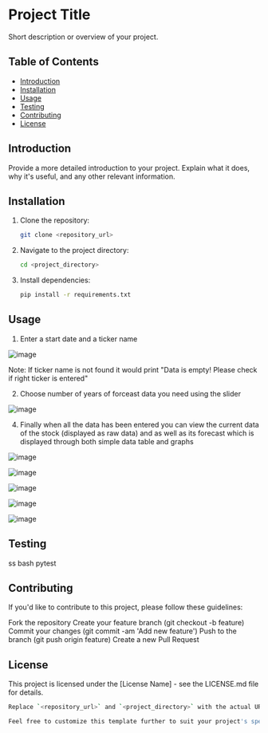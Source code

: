 # Project Title

Short description or overview of your project.

## Table of Contents

- [Introduction](#introduction)
- [Installation](#installation)
- [Usage](#usage)
- [Testing](#testing)
- [Contributing](#contributing)
- [License](#license)

## Introduction

Provide a more detailed introduction to your project. Explain what it does, why it's useful, and any other relevant information.

## Installation

1. Clone the repository:
   ```bash
   git clone <repository_url>
   
2. Navigate to the project directory:
   ```bash
   cd <project_directory>
   
4. Install dependencies:
   ```bash
   pip install -r requirements.txt

## Usage

1. Enter a start date and a ticker name

![image](https://github.com/KushBhandari15/Stock-Prediction/assets/98527317/2029cac9-14b7-483c-b666-5b7414478a6a)

Note: If ticker name is not found it would print "Data is empty! Please check if right ticker is entered"

2. Choose number of years of forceast data you need using the slider

![image](https://github.com/KushBhandari15/Stock-Prediction/assets/98527317/b951f568-f9d2-48a7-8e82-df477c63707a)

4. Finally when all the data has been entered you can view the current data of the stock (displayed as raw data) and as well as its forecast which is displayed through both simple data table and graphs

![image](https://github.com/KushBhandari15/Stock-Prediction/assets/98527317/b67fced3-fc49-4537-ac32-62cc5b59b4b0)

![image](https://github.com/KushBhandari15/Stock-Prediction/assets/98527317/c1dcdf38-4a2f-465b-887e-94c3c026cbee)

![image](https://github.com/KushBhandari15/Stock-Prediction/assets/98527317/6869b614-4a08-4f89-bdc8-59110848595f)

![image](https://github.com/KushBhandari15/Stock-Prediction/assets/98527317/2dca6db0-930a-43e5-b368-dfa4f87f0e92)

![image](https://github.com/KushBhandari15/Stock-Prediction/assets/98527317/3360a0bd-e912-4743-afb7-a9de8822fb58)




## Testing
ss
bash
pytest

## Contributing

If you'd like to contribute to this project, please follow these guidelines:

Fork the repository
Create your feature branch (git checkout -b feature)
Commit your changes (git commit -am 'Add new feature')
Push to the branch (git push origin feature)
Create a new Pull Request

## License
This project is licensed under the [License Name] - see the LICENSE.md file for details.

```bash
Replace `<repository_url>` and `<project_directory>` with the actual URL of your repository and the directory where your project is located, respectively. Also, replace `[License Name]` with the appropriate license used for your project.

Feel free to customize this template further to suit your project's specific needs and include any additional information you think would be relevant or useful for users and contributors.





